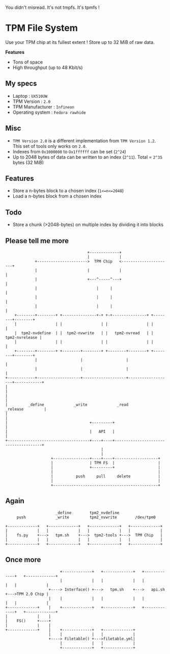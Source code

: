 You didn't misread. It's not tmpfs. It's tpmfs !

# TPM File System

Use your TPM chip at its fullest extent ! Store up to 32 MiB of raw data.

**Features**

- Tons of space
- High throughput (up to 48 Kbit/s)

## My specs
- Laptop : `UX510UW`
- TPM Version : `2.0`
- TPM Manufacturer : `Infineon`
- Operating system : `Fedora rawhide`

## Misc

- `TPM Version 2.0` is a different implementation from `TPM Version 1.2`. This set of tools only works on `2.0`.
- Indexes from `0x1000000` to `Ox1ffffff` can be set (`2^24`)
- Up to 2048 bytes of data can be written to an index (`2^11`). Total = `2^35` bytes (32 MiB)

## Features

- Store a n-bytes block to a chosen index (`1<=n<=2048`)
- Load a n-bytes block from a chosen index

## Todo

- Store a chunk (>2048-bytes) on multiple index by dividing it into blocks

## Please tell me more
```
                                    +-------------+
                                    |             |
             +---------------------->  TPM Chip   <----------------------+
             |                      |             |                      |
             |                      +---^-----^---+                      |
             |                          |     |                          |
             |                          |     |                          |
             |                          |     |                          |
    +--------+--------+ +---------------+-+ +-+---------------+ +--------+--------+
    |                 | |                 | |                 | |                 |
    |  tpm2-nvdefine  | |  tpm2-nvwrite   | |   tpm2-nvread   | |  tpm2-nvrelease |
    |                 | |                 | |                 | |                 |
    +--------+--------+ +--------+--------+ +--------+--------+ +--------+--------+
             |                   |                   |                   |
             |                   |                   |                   |
+------------+-------------------+-------------------+-------------------+------------+
|                                                                                     |
|                                                                                     |
|         _define             _write             _read               _release         |
|                                                                                     |
|                                    +---------+                                      |
|                                    |   API   |                                      |
+------------------------------------+----+----+--------------------------------------+
                                          |
                                          |
                    +----------------+----+----+-------------------+
                    |                | TPM FS  |                   |
                    |                +---------+                   |
                    |                                              |
                    |          push     pull     delete            |
                    |                                              |
                    +----------------------------------------------+

```

## Again

```
                      _define        tpm2_nvdefine
     push             _write         tpm2_nvwrite        /dev/tpm0

+-------------+   +-------------+   +-------------+   +-------------+
|             |   |             |   |             |   |             |
|    fs.py    +--->   tpm.sh    +--->  tpm2-tools +--->  TPM Chip   |
|             |   |             |   |             |   |             |
+-------------+   +-------------+   +-------------+   +-------------+
```

## Once more

```
                        +-------------+   +-------------+   +-------------+   +-------------+
                        |             |   |             |   |             |   |             |
                   +----> Interface() +--->   tpm.sh    +--->   api.sh    +--->TPM 2.0 Chip |
                   |    |             |   |             |   |             |   |             |
+-------------+    |    +-------------+   +-------------+   +-------------+   +-------------+
|             |    |
|    FS()     +----+
|             |    |
+-------------+    |    +-------------+   +-------------+
                   |    |             |   |             |
                   +----> Filetable() +--->filetable.yml|
                        |             |   |             |
                        +-------------+   +-------------+
```
